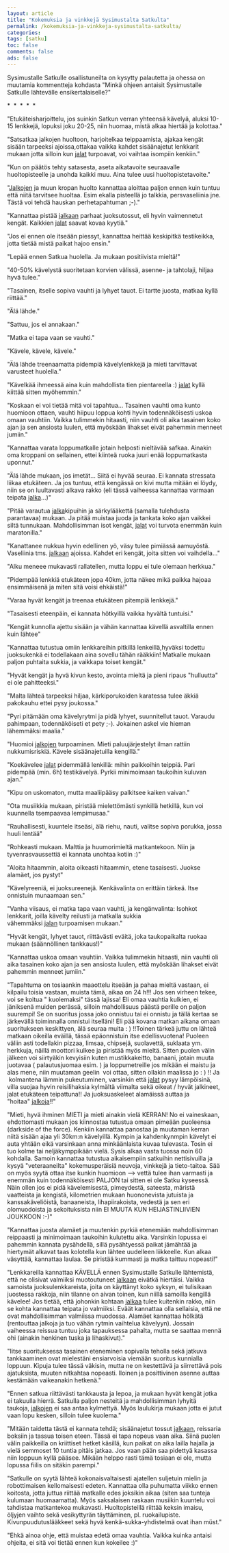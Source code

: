 ```yaml
--- 
layout: article 
title: "Kokemuksia ja vinkkejä Sysimustalta Satkulta" 
permalink: /kokemuksia-ja-vinkkeja-sysimustalta-satkulta/ 
categories: 
tags: [satku]
toc: false 
comments: false 
ads: false 
--- 
```


Sysimustalle Satkulle osallistuneilta on kysytty palautetta ja ohessa on
muutamia kommentteja kohdasta "Minkä ohjeen antaisit Sysimustalle
Satkulle lähtevälle ensikertalaiselle?"

\*  \*  \*  \*  \*

"Etukäteisharjoittelu, jos suinkin Satkun verran yhteensä kävelyä,
aluksi 10-15 lenkkejä, lopuksi joku 20-25, niin huomaa, mistä alkaa
hiertää ja kolottaa."

"Satsatkaa jalkojen huoltoon, harjoitelkaa teippaamista, ajakaa kengät
sisään tarpeeksi ajoissa,ottakaa vaikka kahdet sisäänajetut lenkkarit
mukaan jotta silloin kun [jalat](satkujalat) turpoavat, voi vaihtaa
isompiin kenkiin."

"Kun on päätös tehty satasesta, aseta aikatavoite seuraavalle
huoltopisteelle ja unohda kaikki muu. Aina tulee uusi
huoltopistetavoite."

<span class="Apple-style-span">"</span>[Jalkojen](satkujalat) <span
class="Apple-style-span">ja muun kropan huolto kannattaa aloittaa paljon
ennen kuin tuntuu että niitä tarvitsee huoltaa. Esim ekalla pisteellä jo
talkkia, persvaseliinia jne. Tästä voi tehdä hauskan perhetapahtuman
;-)."</span>

<span class="Apple-style-span">"Kannattaa
pistää </span>[jalkaan](satkujalat) <span
class="Apple-style-span">parhaat juoksutossut, eli hyvin vaimennetut
kengät. Kaikkien </span>[jalat](satkujalat) <span
class="Apple-style-span">saavat kovaa kyytiä."</span>

"Jos ei ennen ole itseään piessyt, kannattaa heittää keskipitkä
testikeikka, jotta tietää mistä paikat hajoo ensin."

"Lepää ennen Satkua huolella. Ja mukaan positiivista mieltä!"

"40-50% kävelystä suoritetaan korvien välissä, asenne- ja tahtolaji,
hiljaa hyvä tulee."

"Tasainen, itselle sopiva vauhti ja lyhyet tauot. Ei tartte juosta,
matkaa kyllä riittää."

"Älä lähde."

"Sattuu, jos ei annakaan."

"Matka ei tapa vaan se vauhti."

"Kävele, kävele, kävele."

"Älä lähde treenaamatta pidempiä kävelylenkkejä ja mieti tarvittavat
varusteet huolella."

<span class="Apple-style-span">"Kävelkää ihmeessä aina kuin mahdollista
tien pientareella :) </span>[jalat](satkujalat) <span
class="Apple-style-span">kyllä kiittää sitten myöhemmin."</span>

"Koskaan ei voi tietää mitä voi tapahtua... Tasainen vauhti oma kunto
huomioon ottaen, vauhti hiipuu loppua kohti hyvin todennäköisesti uskoa
omaan vauhtiin. Vaikka tulimmekin hitaasti, niin vauhti oli aika
tasainen koko ajan ja sen ansiosta luulen, että myöskään lihakset eivät
pahemmin menneet jumiin."

"Kannattaa varata loppumatkalle jotain helposti nieltävää safkaa.
Ainakin oma kroppani on sellainen, ettei kiinteä ruoka juuri enää
loppumatkasta uponnut."

<span class="Apple-style-span">"Älä lähde mukaan, jos imetät... Siitä ei
hyvää seuraa. Ei kannata stressata liikaa etukäteen. Ja jos tuntuu, että
kengässä on kivi mutta mitään ei löydy, niin se on luultavasti alkava
rakko (eli tässä vaiheessa kannattaa varmaan
teipata </span>[jalka](satkujalat)<span
class="Apple-style-span">...)"</span>

<span class="Apple-style-span">"Pitää
varautua </span>[jalka](satkujalat)<span
class="Apple-style-span">kipuihin ja särkylääkettä (samalla tulehdusta
parantavaa) mukaan. Ja pitää muistaa juoda ja tankata koko ajan vaikkei
siltä tunnukaan. Mahdollisimman isot
kengät, </span>[jalat](satkujalat) <span class="Apple-style-span">voi
turvota enemmän kuin maratonilla."</span>

<span class="Apple-style-span">"Kanattanee nukkua hyvin edellinen yö,
väsy tulee pimiässä aamuyöstä. Vaseliinia
tms. </span>[jalkaan](satkujalat) <span
class="Apple-style-span">ajoissa. Kahdet eri kengät, joita sitten voi
vaihdella..."</span>

"Alku meneee mukavasti rallatellen, mutta loppu ei tule olemaan
herkkua."

"Pidempää lenkkiä etukäteen jopa 40km, jotta näkee mikä paikka hajoaa
ensimmäisenä ja miten sitä voisi ehkäistä!"

"Varaa hyvät kengät ja treenaa etukäteen pitempiä lenkkejä."

"Tasaisesti eteenpäin, ei kannata hötkyillä vaikka hyvältä tuntuisi."

"Kengät kunnolla ajettu sisään ja vähän kannattaa kävellä asvaltilla
ennen kuin lähtee"

"Kannattaa tutustua omiin lenkkareihin pitkillä lenkeillä,hyväksi
todettu juoksukenkä ei todellakaan aina sovellu tähän rääkkiin! Matkalle
mukaan paljon puhtaita sukkia, ja vaikkapa toiset kengät."

"Hyvät kengät ja hyvä kivun kesto, avointa mieltä ja pieni ripaus
"hulluutta" ei ole pahitteeksi."

"Malta lähteä tarpeeksi hiljaa, kärkiporukoiden karatessa tulee äkkiä
pakokauhu ettei pysy joukossa."

"Pyri pitämään oma kävelyrytmi ja pidä lyhyet, suunnitellut tauot.
Varaudu pahimpaan, todennäköiseti et pety ;-). Jokainen askel vie hieman
lähemmäksi maalia."

<span
class="Apple-style-span">"Huomioi </span>[jalkojen](satkujalat) <span
class="Apple-style-span">turpoaminen. Mieti paluujärjestelyt ilman
rattiin nukkumisriskiä. Kävele sisäänajetuilla kengillä."</span>

<span
class="Apple-style-span">"Koekävelee </span>[jalat](satkujalat) <span
class="Apple-style-span">pidemmällä lenkillä: mihin paikkoihin teippiä.
Pari pidempää (min. 6h) testikävelyä. Pyrkii minimoimaan taukoihin
kuluvan ajan."</span>

"Kipu on uskomaton, mutta maaliipääsy palkitsee kaiken vaivan."

"Ota musiikkia mukaan, piristää mielettömästi synkillä hetkillä, kun voi
kuunnella tsempaavaa lempimusaa."

"Rauhallisesti, kuuntele itseäsi, älä riehu, nauti, valitse sopiva
porukka, jossa huuli lentää"

"Rohkeasti mukaan. Malttia ja huumorimieltä matkantekoon. Niin ja
tyvenrasvaussettiä ei kannata unohtaa kotiin :)"

"Aloita hitaammin, aloita oikeasti hitaammin, etene tasaisesti. Juokse
alamäet, jos pystyt"

"Kävelyreeniä, ei juoksureenejä. Kenkävalinta on erittäin tärkeä. Itse
onnistuin munaamaan sen."

<span class="Apple-style-span">"Vanha viisaus, ei matka tapa vaan
vauhti, ja kengänvalinta: Isohkot lenkkarit, joilla kävelty reilusti ja
matkalla sukkia vähemmäksi </span>[jalan](satkujalat) <span
class="Apple-style-span">turpoamisen mukaan."</span>

"Hyvät kengät, lyhyet tauot, riittävästi eväitä, joka taukopaikalta
ruokaa mukaan (säännöllinen tankkaus!)"

"Kannattaa uskoa omaan vauhtiin. Vaikka tulimmekin hitaasti, niin vauhti
oli aika tasainen koko ajan ja sen ansiosta luulen, että myöskään
lihakset eivät pahemmin menneet jumiin."

<span class="Apple-style-span">"Tapahtuma on tosiaankin maaottelu
itseään ja pahaa mieltä vastaan, ei kilpailu toisia vastaan, muista
tämä, aikaa on 24 h!!! Jos sen virheen tekee, voi se koitua "
kuolemaksi" tässä lajissa! Eli omaa vauhtia kulkien, ei jäniksenä muiden
perässä, silloin mahdollisuus päästä perille on paljon suurempi! Se on
suoritus jossa joko onnistuu tai ei onnistu ja tällä kertaa se
järkevällä toiminnalla onnistui itselläni! Eli pää kovana matkan aikana
omaan suoritukseen keskittyen, älä seuraa muita : ) !!Toinen tärkeä
juttu on lähteä matkaan oikeilla eväillä, tässä epäonnistuin itse
edellisvuotena! Puoleen väliin asti todellakin pizzaa, limsaa, chipsejä,
suolavettä, suklaata ym. herkkuja, näillä moottori kulkee ja piristää
myös mieltä. Sitten puolen välin jälkeen voi siirtyäkin kevyisiin kuten
mustikkakeitto, banaani, jotain muuta juotavaa ( palautusjuomaa esim. )
ja loppumetreille jos mikään ei maistu ja alas mene, niin muutaman
geelin  voi ottaa, sitten ollakin maalissa jo : ) !! Ja  kolmantena
lämmin pukeutuminen, varsinkin että </span>[jalat](satkujalat) <span
class="Apple-style-span">pysyy lämpöisinä, villa suojaa hyvin
reisilihaksia kylmältä viimalta sekä oikeat / hyvät jalkineet, jalat
etukäteen teipattuna!! Ja juoksuaskeleet alamäissä auttaa ja
"hoitaa" </span>[jalkoja](satkujalat)<span
class="Apple-style-span">!!"</span>

"Mieti, hyvä ihminen MIETI ja mieti ainakin vielä KERRAN! No ei
vaineskaan, ehdottomasti mukaan jos kiinnostaa tutustua omaan pimeään
puoleensa (darkside of the force). Kenkiin kannattaa panostaa ja
muutaman kerran niitä sisään ajaa yli 30km:n kävelyillä. Kympin ja
kahdenkynmpin kävelyt ei auta yhtään eikä varsinkaan anna minkäänlaista
kuvaa tulevasta. Tosin ei tuo kolme tai neljäkymppikään vielä. Sysis
alkaa vasta tuossa noin 60 kohdalla. Samoin kannattaa tutustua
aikaisempiin satkuihin nettisivuilla ja kysyä "veteraaneilta"
kokemusperäisiä neuvoja, vinkkejä ja tieto-taitoa. Sää on myös syytä
ottaa itse kunkin huomioon --\> vettä tulee ihan varmasti ja enemmän
kuin todennäköisesti PALJON tai sitten ei ole Satku kyseessä. Näin ollen
jos ei pidä kävelemisestä, pimeydestä, sateesta, märistä vaatteista ja
kengistä, kilometrien mukaan huononevista jutuista ja kanssakäveliöistä,
banaaneista, lihapiirakoista, vedestä ja sen eri olomuodoista ja
sekoituksista niin EI MUUTA KUN HEIJASTINLIIVIEN JOUKKOON :-)"

"Kannattaa juosta alamäet ja muutenkin pyrkiä etenemään mahdollisimman
reippaasti ja minimoimaan taukoihin kulutettu aika. Varsinkin lopussa ei
pahemmin kannata pysähdellä, sillä pysähtyessä paikat jämähtää ja
hiertymät alkavat taas kolotella kun lähtee uudelleen liikkeelle. Kun
alkaa väsyttää, kannattaa laulaa. Se piristää kummasti ja matka taittuu
nopeasti!"

<span class="Apple-style-span">"Lenkkareilla kannattaa KÄVELLÄ ennen
Sysimustalle Satkulle lähtemistä, että ne olisivat valmiiksi
muotoutuneet </span>[jalkaan](satkujalat) <span
class="Apple-style-span">eivätkä hiertäisi. Vaikka samoista
juoksulenkkareista, joita on käyttänyt koko syksyn, ei tulisikaan
juostessa rakkoja, niin tilanne on aivan toinen, kun niillä samoilla
kengillä kävelee! Jos tietää, että johonkin
kohtaan </span>[jalkaa](satkujalat) <span class="Apple-style-span">tulee
kuitenkin rakko, niin se kohta kannattaa teipata jo valmiiksi. Eväät
kannattaa olla sellaisia, että ne ovat mahdollisimman valmiissa
muodossa. Alamäet kannattaa hölkätä (rentouttaa jalkoja ja tuo vähän
rytmin vaihtelua kävelyyn). Jossain vaiheessa reissua tuntuu joka
tapauksessa pahalta, mutta se saattaa mennä ohi (ainakin henkinen tuska
ja lihaskivut)."</span>

"Iitse suorituksessa tasainen eteneminen sopivalla teholla sekä jatkuva
tankkaaminen ovat mielestäni ensiarvoisia viemään suoritus kunnialla
loppuun. Kipuja tulee tässä väkisin, mutta ne on kestettävä ja
siirrettävä pois ajatuksista, muuten nitkahtaa nopeasti. Iloinen ja
posittivinen asenne auttaa kestämään vaikeanakin hetkenä."

<span class="Apple-style-span">"Ennen satkua riittävästi tankkausta ja
lepoa, ja mukaan hyvät kengät jotka ei takuulla hierrä. Satkulla paljon
nesteitä ja mahdollisimman lyhyitä
taukoja, </span>[jalkojen](satkujalat) <span class="Apple-style-span">ei
saa antaa kylmettyä. Myös laulukirja mukaan jotta ei jutut vaan lopu
kesken, silloin tulee kuolema."</span>

<span class="Apple-style-span">"Mitään taidetta tästä ei kannata tehdä;
sisäänajetut tossut </span>[jalkaan](satkujalat)<span
class="Apple-style-span">, reissaria boksiin ja tassua toisen eteen.
Tässä ei tapa nopeus vaan aika. Siinä puolen välin paikkeilla on
kriittiset hetket käsillä, kun paikat on aika lailla hajalla ja vielä
semmoset 10 tuntia pitäis jatkaa. Jos vaan pään saa pidettyä kasassa
niin loppuun kyllä pääsee. Mikään helppo rasti tämä tosiaan ei ole,
mutta lopussa fiilis on sitäkin parempi."</span>

"Satkulle on syytä lähteä kokonaisvaltaisesti ajatellen suljetuin mielin
ja robottimaisen kellomaisesti edeten. Kannattaa olla puhumatta viikko
ennen koitosta, jotta juttua riittää matkalle edes joksikin aikaa (siten
saa tunteja kulumaan huomaamatta). Myös saksalaisen raskaan musiikin
kuuntelu voi tahdistaa matkantekoa mukavasti. Huoltopisteillä riittää
keksin imaisu, öljyjen vaihto sekä vesikyttyrän täyttäminen, pl.
ruokailupiste. Kivunpuudutuslääkkeet sekä hyvä kenkä-sukka-yhdistelmä
ovat ihan müst."

"Ehkä ainoa ohje, että muistaa edetä omaa vauhtia. Vaikka kuinka antaisi
ohjeita, ei sitä voi tietää ennen kun kokeilee :)"

